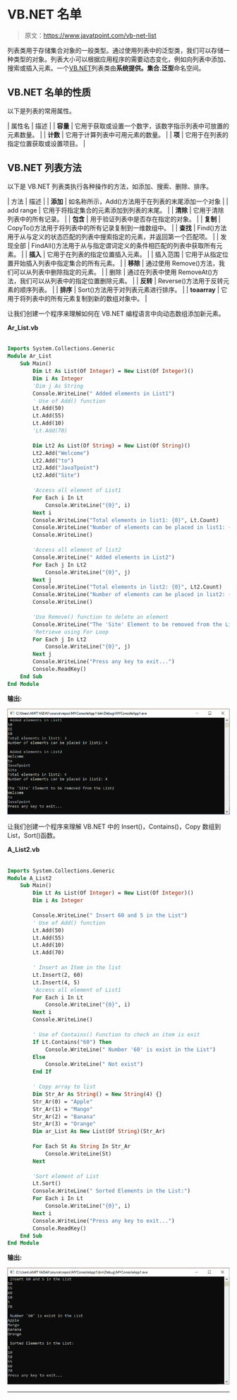 # VB.NET 名单

> 原文：<https://www.javatpoint.com/vb-net-list>

列表类用于存储集合对象的一般类型。通过使用列表中的泛型类，我们可以存储一种类型的对象。列表大小可以根据应用程序的需要动态变化，例如向列表中添加、搜索或插入元素。一个[VB.NET](https://www.javatpoint.com/vb-net)列表类由**系统提供。集合.泛型**命名空间。

## VB.NET 名单的性质

以下是列表的常用属性。

| 属性名 | 描述 |
| **容量** | 它用于获取或设置一个数字，该数字指示列表中可放置的元素数量。 |
| **计数** | 它用于计算列表中可用元素的数量。 |
| **项** | 它用于在列表的指定位置获取或设置项目。 |

## VB.NET 列表方法

以下是 VB.NET 列表类执行各种操作的方法，如添加、搜索、删除、排序。

| 方法 | 描述 |
| **添加** | 如名称所示，Add()方法用于在列表的末尾添加一个对象 |
| add range | 它用于将指定集合的元素添加到列表的末尾。 |
| **清除** | 它用于清除列表中的所有记录。 |
| **包含** | 用于验证列表中是否存在指定的对象。 |
| **复制** | CopyTo()方法用于将列表中的所有记录复制到一维数组中。 |
| **查找** | Find()方法用于从与定义的状态匹配的列表中搜索指定的元素，并返回第一个匹配项。 |
| 发现全部 | FindAll()方法用于从与指定谓词定义的条件相匹配的列表中获取所有元素。 |
| **插入** | 它用于在列表的指定位置插入元素。 |
| 插入范围 | 它用于从指定位置开始插入列表中指定集合的所有元素。 |
| **移除** | 通过使用 Remove()方法，我们可以从列表中删除指定的元素。 |
| 删除 | 通过在列表中使用 RemoveAt()方法，我们可以从列表中的指定位置删除元素。 |
| **反转** | Reverse()方法用于反转元素的顺序列表。 |
| **排序** | Sort()方法用于对列表元素进行排序。 |
| **toaarray** | 它用于将列表中的所有元素复制到新的数组对象中。 |

让我们创建一个程序来理解如何在 VB.NET 编程语言中向动态数组添加新元素。

**Ar_List.vb**

```vb

Imports System.Collections.Generic
Module Ar_List
    Sub Main()
        Dim Lt As List(Of Integer) = New List(Of Integer)()
        Dim i As Integer
        'Dim j As String
        Console.WriteLine(" Added elements in List1")
        ' Use of Add() function
        Lt.Add(50)
        Lt.Add(55)
        Lt.Add(10)
        'Lt.Add(70)

        Dim Lt2 As List(Of String) = New List(Of String)()
        Lt2.Add("Welcome")
        Lt2.Add("to")
        Lt2.Add("JavaTpoint")
        Lt2.Add("Site")

        'Access all element of List1
        For Each i In Lt
            Console.WriteLine("{0}", i)
        Next i
        Console.WriteLine("Total elements in list1: {0}", Lt.Count)
        Console.WriteLine("Number of elements can be placed in list1: {0}", Lt.Capacity)
        Console.WriteLine()

        'Access all element of list2
        Console.WriteLine(" Added elements in List2")
        For Each j In Lt2
            Console.WriteLine("{0}", j)
        Next j
        Console.WriteLine("Total elements in list2: {0}", Lt2.Count)
        Console.WriteLine("Number of elements can be placed in list2: {0}", Lt2.Capacity)
        Console.WriteLine()

        'Use Remove() function to delete an element
        Console.WriteLine("The 'Site' Element to be removed from the List2", Lt2.Remove("Site"))
        'Retrieve using For Loop
        For Each j In Lt2
            Console.WriteLine("{0}", j)
        Next j
        Console.WriteLine("Press any key to exit...")
        Console.ReadKey()
    End Sub
End Module

```

**输出:**

![VB.NET List](img/e120a145e093cf99e0395ee06ce8411a.png)

让我们创建一个程序来理解 VB.NET 中的 Insert()，Contains()，Copy 数组到 List，Sort()函数。

**A_List2.vb**

```vb

Imports System.Collections.Generic
Module A_List2
    Sub Main()
        Dim Lt As List(Of Integer) = New List(Of Integer)()
        Dim i As Integer

        Console.WriteLine(" Insert 60 and 5 in the List")
        ' Use of Add() function
        Lt.Add(50)
        Lt.Add(55)
        Lt.Add(10)
        Lt.Add(70)

        ' Insert an Item in the list
        Lt.Insert(2, 60)
        Lt.Insert(4, 5)
        'Access all element of List1
        For Each i In Lt
            Console.WriteLine("{0}", i)
        Next i
        Console.WriteLine()

        ' Use of Contains() Function to check an item is exit
        If Lt.Contains("60") Then
            Console.WriteLine(" Number '60' is exist in the List")
        Else
            Console.WriteLine(" Not exist")
        End If

        ' Copy array to list
        Dim Str_Ar As String() = New String(4) {}
        Str_Ar(0) = "Apple"
        Str_Ar(1) = "Mango"
        Str_Ar(2) = "Banana"
        Str_Ar(3) = "Orange"
        Dim ar_List As New List(Of String)(Str_Ar)

        For Each St As String In Str_Ar
            Console.WriteLine(St)
        Next

        'Sort element of List
        Lt.Sort()
        Console.WriteLine(" Sorted Elements in the List:")
        For Each i In Lt
            Console.WriteLine("{0}", i)
        Next i
        Console.WriteLine("Press any key to exit...")
        Console.ReadKey()
    End Sub
End Module

```

**输出:**

![VB.NET List](img/e0b15603d536d29508c75f5876fcf89e.png)

* * *